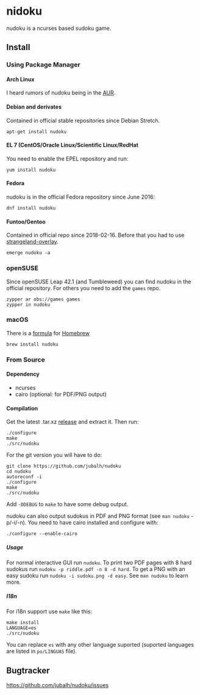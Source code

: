 # nidoku #

nudoku is a ncurses based sudoku game.

## Install ##

### Using Package Manager ###

#### Arch Linux ####
I heard rumors of nudoku being in the [AUR](https://aur.archlinux.org/packages/nudoku-git/).

#### Debian and derivates ####
Contained in official stable repositories since Debian Stretch.

```
apt-get install nudoku
```

#### EL 7 (CentOS/Oracle Linux/Scientific Linux/RedHat ####
You need to enable the EPEL repository and run:

```
yum install nudoku
```
  
#### Fedora ####
nudoku is in the official Fedora repository since June 2016:

```
dnf install nudoku
```

#### Funtoo/Gentoo ####
Contained in official repo since 2018-02-16. Before that you had to use [strangeland-overlay](https://github.com/jubalh/strangeland-overlay).

```
emerge nudoku -a
```

### openSUSE ###

Since openSUSE Leap 42.1 (and Tumbleweed) you can find nudoku in the official repository.
For others you need to add the `games` repo.

```
zypper ar obs://games games
zypper in nudoku
```

### macOS ###

There is a [formula](https://formulae.brew.sh/formula/nudoku) for [Homebrew](https://brew.sh/)

```
brew install nudoku
```

### From Source ###

#### Dependency ####
- ncurses
- cairo (optional: for PDF/PNG output)

#### Compilation ####

Get the latest .tar.xz [release](https://github.com/jubalh/nudoku/releases) and extract it.
Then run:

```
./configure
make
./src/nudoku
```

For the git version you will have to do:

```
git clone https://github.com/jubalh/nudoku
cd nudoku
autoreconf -i
./configure
make
./src/nudoku
```

Add `-DDEBUG` to `make` to have some debug output.

nudoku can also output sudokus in PDF and PNG format (see `man nudoku` -p/-i/-n).
You need to have cairo installed and configure with:

```
./configure --enable-cairo
```

##### Usage #####

For normal interactive GUI run `nudoku`.
To print two PDF pages with 8 hard sudokus run `nudoku -p riddle.pdf -n 8 -d hard`.
To get a PNG with an easy sudoku run `nudoku -i sudoku.png -d easy`.
See `man nudoku` to learn more.

##### I18n #####

For i18n support use `make` like this:

```
make install
LANGUAGE=es
./src/nudoku
```

You can replace `es` with any other language suported (suported languages are listed in `po/LINGUAS` file).

## Bugtracker ##

https://github.com/jubalh/nudoku/issues


